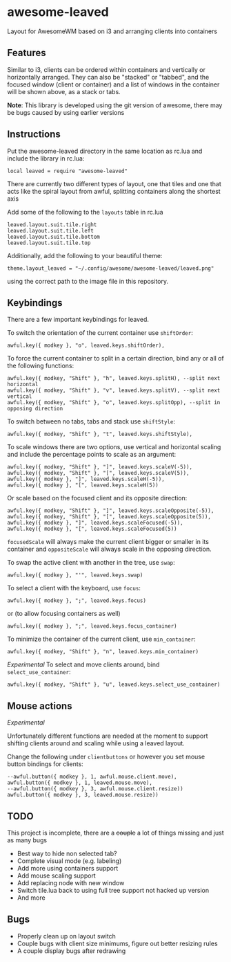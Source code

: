 awesome-leaved
==============

Layout for AwesomeWM based on i3 and arranging clients into containers

Features
--------

Similar to i3, clients can be ordered within containers and vertically or horizontally arranged. They can also be "stacked" or "tabbed", and the focused window (client or container) and a list of windows in the container will be shown above, as a stack or tabs.

**Note**: This library is developed using the git version of awesome, there may be bugs caused by using earlier versions

Instructions
------------

Put the awesome-leaved directory in the same location as rc.lua and include the library in rc.lua:

    local leaved = require "awesome-leaved"
    
There are currently two different types of layout, one that tiles and one that acts like the spiral layout from awful, splitting containers along the shortest axis 

Add some of the following to the `layouts` table in rc.lua

    leaved.layout.suit.tile.right
    leaved.layout.suit.tile.left
    leaved.layout.suit.tile.bottom
    leaved.layout.suit.tile.top

Additionally, add the following to your beautiful theme:

    theme.layout_leaved = "~/.config/awesome/awesome-leaved/leaved.png"

using the correct path to the image file in this repository.

Keybindings
-----------

There are a few important keybindings for leaved.

To switch the orientation of the current container use `shiftOrder`:

    awful.key({ modkey }, "o", leaved.keys.shiftOrder),

To force the current container to split in a certain direction, bind any or all of the following functions:

    awful.key({ modkey, "Shift" }, "h", leaved.keys.splitH), --split next horizontal
    awful.key({ modkey, "Shift" }, "v", leaved.keys.splitV), --split next vertical
    awful.key({ modkey, "Shift" }, "o", leaved.keys.splitOpp), --split in opposing direction

To switch between no tabs, tabs and stack use `shiftStyle`:

    awful.key({ modkey, "Shift" }, "t", leaved.keys.shiftStyle),

To scale windows there are two options, use vertical and horizontal scaling and include the percentage points to scale as an argument:

    awful.key({ modkey, "Shift" }, "]", leaved.keys.scaleV(-5)),
    awful.key({ modkey, "Shift" }, "[", leaved.keys.scaleV(5)),
    awful.key({ modkey }, "]", leaved.keys.scaleH(-5)),
    awful.key({ modkey }, "[", leaved.keys.scaleH(5))

Or scale based on the focused client and its opposite direction:

    awful.key({ modkey, "Shift" }, "]", leaved.keys.scaleOpposite(-5)),
    awful.key({ modkey, "Shift" }, "[", leaved.keys.scaleOpposite(5)),
    awful.key({ modkey }, "]", leaved.keys.scaleFocused(-5)),
    awful.key({ modkey }, "[", leaved.keys.scaleFocused(5))

`focusedScale` will always make the current client bigger or smaller in its container and `oppositeScale` will always scale in the opposing direction.

To swap the active client with another in the tree, use `swap`:

    awful.key({ modkey }, "'", leaved.keys.swap)

To select a client with the keyboard, use `focus`:

    awful.key({ modkey }, ";", leaved.keys.focus)

or (to allow focusing containers as well)

    awful.key({ modkey }, ";", leaved.keys.focus_container)

To minimize the container of the current client, use `min_container`:

    awful.key({ modkey, "Shift" }, "n", leaved.keys.min_container)

*Experimental* To select and move clients around, bind `select_use_container`:

    awful.key({ modkey, "Shift" }, "u", leaved.keys.select_use_container)

Mouse actions
-------------

*Experimental*

Unfortunately different functions are needed at the moment to support shifting clients around and scaling while using a leaved layout.

Change the following under `clientbuttons` or however you set mouse button bindings for clients:

    --awful.button({ modkey }, 1, awful.mouse.client.move),
    awful.button({ modkey }, 1, leaved.mouse.move),
    --awful.button({ modkey }, 3, awful.mouse.client.resize))
    awful.button({ modkey }, 3, leaved.mouse.resize))

TODO
----

This project is incomplete, there are a ~~couple~~ a lot of things missing and just as many bugs

* Best way to hide non selected tab?
* Complete visual mode (e.g. labeling)
* Add more using containers support
* Add mouse scaling support
* Add replacing node with new window
* Switch tile.lua back to using full tree support not hacked up version
* And more

Bugs
----

* Properly clean up on layout switch
* Couple bugs with client size minimums, figure out better resizing rules
* A couple display bugs after redrawing
